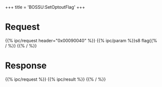 +++
title = 'BOSSU:SetOptoutFlag'
+++

# Request

{{% ipc/request header="0x00090040" %}}
{{% ipc/param %}}s8 flag{{% / %}}
{{% / %}}

# Response

{{% ipc/request %}}
{{% ipc/result %}}
{{% / %}}
